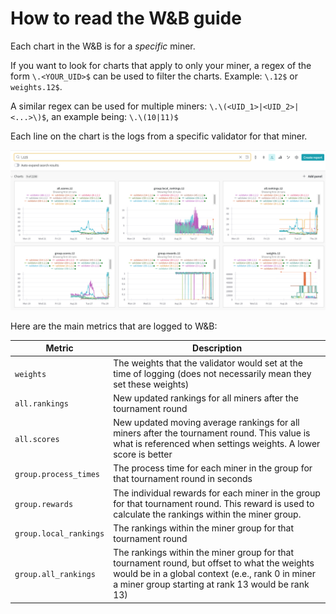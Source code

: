 # How to read the W&B guide

Each chart in the W&B is for a _specific_ miner. 

If you want to look for charts that apply to only your miner, a regex of the form `\.<YOUR_UID>$` can be used to filter the charts. 
Example: `\.12$` or `weights.12$`. 

A similar regex can be used for multiple miners: `\.\(<UID_1>|<UID_2>|<...>\)$`, an example being: `\.\(10|11)$` 

Each line on the chart is the logs from a specific validator for that miner.

![An example of filtering by UID](../assets/wandb_filter_graphs_example.png)

Here are the main metrics that are logged to W&B:

| Metric                 | Description                                                                                                                                                                                           |
| ---------------------- | ----------------------------------------------------------------------------------------------------------------------------------------------------------------------------------------------------- |
| `weights`              | The weights that the validator would set at the time of logging (does not necessarily mean they set these weights)                                                                                    |
| `all.rankings`         | New updated rankings for all miners after the tournament round                                                                                                                                        |
| `all.scores`           | New updated moving average rankings for all miners after the tournament round. This value is what is referenced when settings weights. A lower score is better                                        |
| `group.process_times`  | The process time for each miner in the group for that tournament round in seconds                                                                                                                     |
| `group.rewards`        | The individual rewards for each miner in the group for that tournament round. This reward is used to calculate the rankings within the miner group.                                                   |
| `group.local_rankings` | The rankings within the miner group for that tournament round                                                                                                                                         |
| `group.all_rankings`   | The rankings within the miner group for that tournament round, but offset to what the weights would be in a global context (e.e., rank 0 in miner a miner group starting at rank 13 would be rank 13) |
